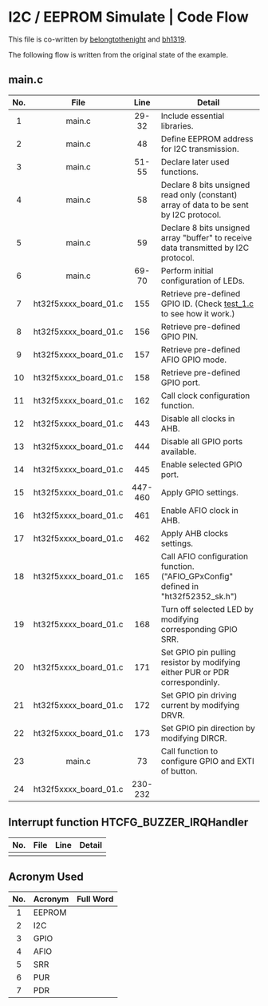 # I2C / EEPROM Simulate | Code Flow

This file is co-written by [belongtothenight](https://github.com/belongtothenight) and [bh1319](https://github.com/bh1319).

The following flow is written from the original state of the example.

## main.c

| No. |         File          |  Line   | Detail                                                                                        |
| :-: | :-------------------: | :-----: | --------------------------------------------------------------------------------------------- |
|  1  |        main.c         |  29-32  | Include essential libraries.                                                                  |
|  2  |        main.c         |   48    | Define EEPROM address for I2C transmission.                                                   |
|  3  |        main.c         |  51-55  | Declare later used functions.                                                                 |
|  4  |        main.c         |   58    | Declare 8 bits unsigned read only (constant) array of data to be sent by I2C protocol.        |
|  5  |        main.c         |   59    | Declare 8 bits unsigned array "buffer" to receive data transmitted by I2C protocol.           |
|  6  |        main.c         |  69-70  | Perform initial configuration of LEDs.                                                        |
|  7  | ht32f5xxxx_board_01.c |   155   | Retrieve pre-defined GPIO ID. (Check [test_1.c](../c_template/readme.md) to see how it work.) |
|  8  | ht32f5xxxx_board_01.c |   156   | Retrieve pre-defined GPIO PIN.                                                                |
|  9  | ht32f5xxxx_board_01.c |   157   | Retrieve pre-defined AFIO GPIO mode.                                                          |
| 10  | ht32f5xxxx_board_01.c |   158   | Retrieve pre-defined GPIO port.                                                               |
| 11  | ht32f5xxxx_board_01.c |   162   | Call clock configuration function.                                                            |
| 12  | ht32f5xxxx_board_01.c |   443   | Disable all clocks in AHB.                                                                    |
| 13  | ht32f5xxxx_board_01.c |   444   | Disable all GPIO ports available.                                                             |
| 14  | ht32f5xxxx_board_01.c |   445   | Enable selected GPIO port.                                                                    |
| 15  | ht32f5xxxx_board_01.c | 447-460 | Apply GPIO settings.                                                                          |
| 16  | ht32f5xxxx_board_01.c |   461   | Enable AFIO clock in AHB.                                                                     |
| 17  | ht32f5xxxx_board_01.c |   462   | Apply AHB clocks settings.                                                                    |
| 18  | ht32f5xxxx_board_01.c |   165   | Call AFIO configuration function. ("AFIO_GPxConfig" defined in "ht32f52352_sk.h")             |
| 19  | ht32f5xxxx_board_01.c |   168   | Turn off selected LED by modifying corresponding GPIO SRR.                                    |
| 20  | ht32f5xxxx_board_01.c |   171   | Set GPIO pin pulling resistor by modifying either PUR or PDR correspondinly.                  |
| 21  | ht32f5xxxx_board_01.c |   172   | Set GPIO pin driving current by modifying DRVR.                                               |
| 22  | ht32f5xxxx_board_01.c |   173   | Set GPIO pin direction by modifying DIRCR.                                                    |
| 23  |        main.c         |   73    | Call function to configure GPIO and EXTI of button.                                           |
| 24  | ht32f5xxxx_board_01.c | 230-232 |                                                                                               |


## Interrupt function HTCFG_BUZZER_IRQHandler

| No. | File | Line | Detail |
| :-: | :--: | :--: | ------ |
|     |      |      |        |


## Acronym Used

| No. | Acronym | Full Word |
| :-: | ------- | --------- |
|  1  | EEPROM  |           |
|  2  | I2C     |           |
|  3  | GPIO    |           |
|  4  | AFIO    |           |
|  5  | SRR     |           |
|  6  | PUR     |           |
|  7  | PDR     |           |

